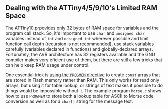 ## Dealing with the ATTiny4/5/9/10's Limited RAM Space

The ATTiny10 prpovides only 32 bytes of RAM space for variables and the program call stack.  So, it's important to use `char` and `unsigned char` variables instead of `int` and `unsigned int` wherever possible and limit function call depth (recursion is not recommended), use stack variables carefully (variables declared in functions) and globally-declared arrays.  Fortunately, the AVR architecture has 32 registers available and the GNU compiler makes very eficient use of them, but there are still a few tricks that can help keep RAM usage under control.

One essential trick is [using the `PROGMEM` directive](http://www.atmel.com/webdoc/avrlibcreferencemanual/pgmspace_1pgmspace_data.html) to create `const` arrays that are stored in Flash memory rather than RAM.  This only works for read only arrays, but using it for table lookup, or strings of text makes it possible to do things would be impossible without it.  The example program `Morse.c` shows how to use `PROGMEM` to store both a lookup table for ASCII to Morse code conversion as well as for a `char[]` string for the message text.
